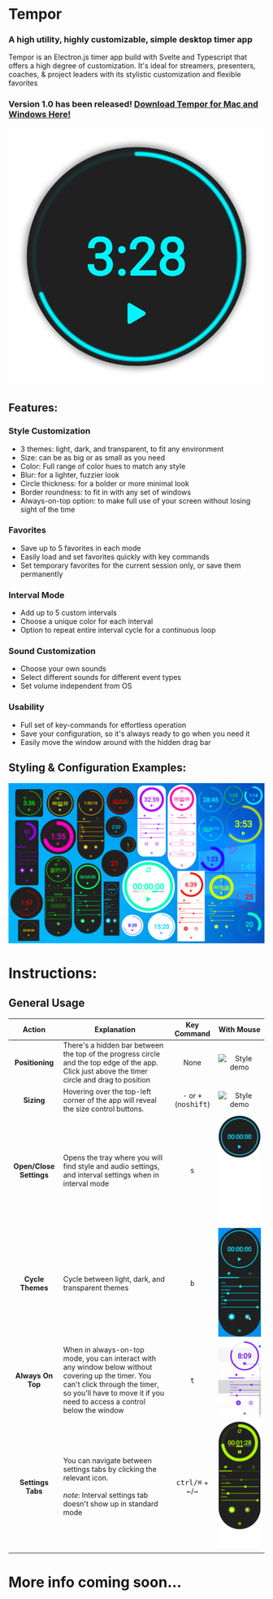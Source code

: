 # Tempor
### A high utility, highly customizable, simple desktop timer app

Tempor is an Electron.js timer app build with Svelte and Typescript that offers a high degree of customization. It's ideal for streamers, presenters,
coaches, & project leaders with its stylistic customization and flexible favorites

### Version 1.0 has been released! [Download Tempor for Mac and Windows Here!](https://github.com/TheDitis/Tempor/releases/tag/v1.0)

![Style demo](./assets/IntroImageBlue.png)

## Features:

### Style Customization

- 3 themes: light, dark, and transparent, to fit any environment
- Size: can be as big or as small as you need
- Color: Full range of color hues to match any style
- Blur: for a lighter, fuzzier look
- Circle thickness: for a bolder or more minimal look
- Border roundness: to fit in with any set of windows
- Always-on-top option: to make full use of your screen without losing sight of the time

### Favorites

- Save up to 5 favorites in each mode
- Easily load and set favorites quickly with key commands
- Set temporary favorites for the current session only, or save them permanently

### Interval Mode

- Add up to 5 custom intervals
- Choose a unique color for each interval
- Option to repeat entire interval cycle for a continuous loop

### Sound Customization

- Choose your own sounds
- Select different sounds for different event types
- Set volume independent from OS

### Usability

- Full set of key-commands for effortless operation
- Save your configuration, so it's always ready to go when you need it
- Easily move the window around with the hidden drag bar



## Styling & Configuration Examples:
![Style demo](./assets/StyleDemo2.png)


# Instructions:

## General Usage



| Action  | Explanation | Key Command  | With Mouse |
| :---: | ---  | :-----: | :-------------: |
| **Positioning** | There's a hidden bar between the top of the progress circle and the top edge of the app. Click just above the timer circle and drag to position |  None | ![Style demo](./assets/MovingTheApp.gif) |
| **Sizing** | Hovering over the top-left corner of the app will reveal the size control buttons.  | <kbd>-</kbd> or <kbd>+</kbd> <br/> (no<kbd>shift</kbd>) | ![Style demo](./assets/ChangingSize.gif)  |
| **Open/Close Settings** | Opens the tray where you will find style and audio settings, and interval settings when in interval mode | <kbd>s</kbd>  | ![Style demo](./assets/Open-Close2.gif)  |
| **Cycle Themes** | Cycle between light, dark, and transparent themes | <kbd>b</kbd>  | ![Style demo](./assets/ChangeTheme.gif)  |
| **Always On Top** | When in always-on-top mode, you can interact with any window below without covering up the timer. You can't click through the timer, so you'll have to move it if you need to access a control below the window | <kbd>t</kbd>  | ![Style demo](./assets/AlwaysOnTop.gif)  |
| **Settings Tabs** | You can navigate between settings tabs by clicking  the relevant icon. <br/><br/>*note*: Interval settings tab doesn't show up in standard mode  | <kbd>ctrl/⌘</kbd> + <kbd>←</kbd>/<kbd>→</kbd>  | ![Style demo](./assets/SwitchingTabs.gif)  |


[comment]: <> (<table style="width:100%;">)

[comment]: <> (  <tr>)

[comment]: <> (    <th width="100px">Action</th>)

[comment]: <> (    <th width="300px">Description</th>)

[comment]: <> (    <th width="100px">Keyboard Shortcut</th>)

[comment]: <> (    <th>Age</th>)

[comment]: <> (  </tr>)

[comment]: <> (  <tr>)

[comment]: <> (    <td>Positioning</td>)

[comment]: <> (    <td>There's a hidden bar between the top of the progress circle and the top edge of the app. Click just above the timer circle and drag to position</td>)

[comment]: <> (    <td>None</td>)

[comment]: <> (    <td height="500px">)

[comment]: <> (        <img src="./assets/AlwaysOnTop.gif" height="300px"/>)

[comment]: <> (    </td>)

[comment]: <> (  </tr>)

[comment]: <> (</table>)

# More info coming soon...
